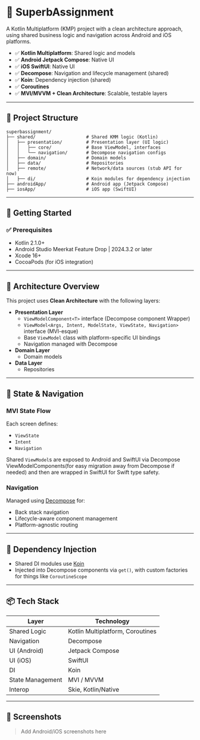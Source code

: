 # 🧭 SuperbAssignment

A Kotlin Multiplatform (KMP) project with a clean architecture approach, using shared business logic and navigation across Android and iOS platforms.

- ✅ **Kotlin Multiplatform**: Shared logic and models
- ✅ **Android Jetpack Compose**: Native UI
- ✅ **iOS SwiftUI**: Native UI
- ✅ **Decompose**: Navigation and lifecycle management (shared)
- ✅ **Koin**: Dependency injection (shared)
- ✅ **Coroutines**
- ✅ **MVI/MVVM + Clean Architecture**: Scalable, testable layers

---

## 🧱 Project Structure

```
superbassignment/
├── shared/                   # Shared KMM logic (Kotlin)
│   ├── presentation/         # Presentation layer (UI logic)
│   │   ├── core/             # Base ViewModel, interfaces
│   │   └── navigation/       # Decompose navigation configs
│   ├── domain/               # Domain models
│   ├── data/                 # Repositories
│   ├── remote/               # Network/data sources (stub API for now)
│   ├── di/                   # Koin modules for dependency injection
├── androidApp/               # Android app (Jetpack Compose)
├── iosApp/                   # iOS app (SwiftUI)
```

---

## 🚀 Getting Started

### ✅ Prerequisites

- Kotlin 2.1.0+
- Android Studio Meerkat Feature Drop | 2024.3.2 or later
- Xcode 16+
- CocoaPods (for iOS integration)

---

## 🔄 Architecture Overview

This project uses **Clean Architecture** with the following layers:

- **Presentation Layer**  
  - `ViewModelComponent<T>` interface (Decompose component Wrapper)  
  - `ViewModel<Args, Intent, ModelState, ViewState, Navigation>` interface (MVI-esque)  
  - Base `ViewModel` class with platform-specific UI bindings
  - Navigation managed with Decompose
- **Domain Layer**  
  - Domain models
- **Data Layer**  
  - Repositories

---

## 🔁 State & Navigation

### MVI State Flow

Each screen defines:
- `ViewState`
- `Intent`
- `Navigation`

Shared `ViewModel`s are exposed to Android and SwiftUI via Decompose ViewModelComponents(for easy migration away from Decompose if needed) and then are wrapped in SwiftUI for Swift type safety.

### Navigation

Managed using [Decompose](https://github.com/arkivanov/Decompose) for:
- Back stack navigation
- Lifecycle-aware component management
- Platform-agnostic routing

---

## 🔗 Dependency Injection

- Shared DI modules use [Koin](https://insert-koin.io/)
- Injected into Decompose components via `get()`, with custom factories for things like `CoroutineScope`

---

## 📦 Tech Stack

| Layer             | Technology                    |
|------------------|-------------------------------|
| Shared Logic      | Kotlin Multiplatform, Coroutines |
| Navigation        | Decompose                     |
| UI (Android)      | Jetpack Compose               |
| UI (iOS)          | SwiftUI                       |
| DI                | Koin                          |
| State Management  | MVI / MVVM                    |
| Interop           | Skie, Kotlin/Native           |

---

## 📸 Screenshots

> Add Android/iOS screenshots here
